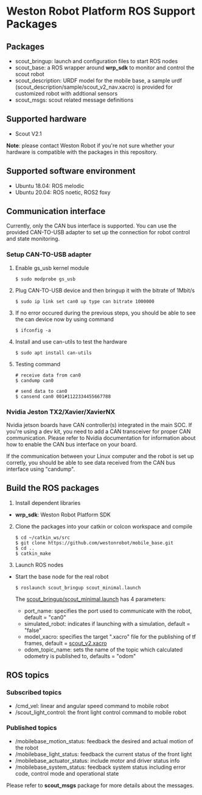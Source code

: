# Weston Robot Platform ROS Support Packages

## Packages

* scout_bringup: launch and configuration files to start ROS nodes 
* scout_base: a ROS wrapper around **wrp_sdk** to monitor and control the scout robot
* scout_description: URDF model for the mobile base, a sample urdf (scout_description/sample/scout_v2_nav.xacro) is provided for customized robot with addtional sensors
* scout_msgs: scout related message definitions

## Supported hardware

* Scout V2.1

**Note**: please contact Weston Robot if you're not sure whether your hardware is compatible with the packages in this repository.

## Supported software environment

* Ubuntu 18.04: ROS melodic
* Ubuntu 20.04: ROS noetic, ROS2 foxy

## Communication interface

Currently, only the CAN bus interface is supported. You can use the provided CAN-TO-USB adapter to set up the connection for robot control and state monitoring.

### Setup CAN-TO-USB adapter

1. Enable gs_usb kernel module
   
    ```
    $ sudo modprobe gs_usb
    ```

2. Plug CAN-TO-USB device and then bringup it with the bitrate of 1Mbit/s
   
   ```
   $ sudo ip link set can0 up type can bitrate 1000000
   ```

3. If no error occured during the previous steps, you should be able to see the can device now by using command
   
   ```
   $ ifconfig -a
   ```

4. Install and use can-utils to test the hardware
   
    ```
    $ sudo apt install can-utils
    ```

5. Testing command
   
    ```
    # receive data from can0
    $ candump can0

    # send data to can0
    $ cansend can0 001#1122334455667788
    ```

### Nvidia Jeston TX2/Xavier/XavierNX

Nvidia jetson boards have CAN controller(s) integrated in the main SOC. If you're using a dev kit, you need to add a CAN transceiver for proper CAN communication. Please refer to Nvidia documentation for information about how to enable the CAN bus interface on your board.

If the communication between your Linux computer and the robot is set up corretly, you should be able to see data received from the CAN bus interface using "candump".

## Build the ROS packages

1. Install dependent libraries

* **wrp_sdk**: Weston Robot Platform SDK

2. Clone the packages into your catkin or colcon workspace and compile

    ```
    $ cd ~/catkin_ws/src
    $ git clone https://github.com/westonrobot/mobile_base.git  
    $ cd ..
    $ catkin_make
    ```

3. Launch ROS nodes
 
* Start the base node for the real robot

    ```
    $ roslaunch scout_bringup scout_minimal.launch
    ```

    The [scout_bringup/scout_minimal.launch](scout_bringup/launch/scout_minimal.launch) has 4 parameters:

    - port_name: specifies the port used to communicate with the robot, default = "can0"
    - simulated_robot: indicates if launching with a simulation, default = "false"
    - model_xacro: specifies the target ".xacro" file for the publishing of tf frames, default = [scout_v2.xacro](scout_base/description/scout_v2.xacro)
    - odom_topic_name: sets the name of the topic which calculated odometry is published to, defaults = "odom"

## ROS topics

### Subscribed topics

- /cmd_vel: linear and angular speed command to mobile robot
- /scout_light_control: the front light control command to mobile robot

### Published topics

- /mobilebase_motion_status: feedback the desired and actual motion of the robot
- /mobilebase_light_status: feedback the current status of the front light
- /mobilebase_actuator_status: include motor and driver status info
- /mobilebase_system_status: feedback system status including error code, control mode and operational state
  
Please refer to **scout_msgs** package for more details about the messages.
